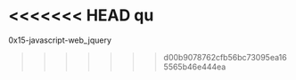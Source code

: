 <<<<<<< HEAD
qu
=======
0x15-javascript-web_jquery
>>>>>>> d00b9078762cfb56bc73095ea165565b46e444ea
